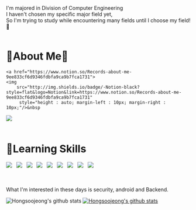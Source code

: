 
<div align="left">
I'm majored in Division of Computer Engineering<br>
I haven't chosen my specific major field yet,<br>
So I'm trying to study while encountering many fields until I choose my field!🚀<br>
</div>
    


<br>
<div align="left">
<h1><b>🤍About Me🤍</b></h1>
   

          
    <a href="https://www.notion.so/Records-about-me-9ee833cf6d9346fdbfa9ca9b7fca1731">
    <img 
        src="http://img.shields.io/badge/-Notion-black?style=flat&logo=Notion&link=https://www.notion.so/Records-about-me-9ee833cf6d9346fdbfa9ca9b7fca1731"
         style="height : auto; margin-left : 10px; margin-right : 10px;"/>&nbsp

    
<a href="https://source-coding.tistory.com/">
    <img 
        src="https://img.shields.io/static/v1?label=blog&message=TISTORY&color=9cf&link=https://www.notion.so/Records-about-me-9ee833cf6d9346fdbfa9ca9b7fca1731"/></a> &nbsp
    
<br>
  
<br>
<div align="left">
<h1><b>💪Learning Skills</b></h1>
<img src="https://img.shields.io/badge/HTML5-E34F26?style=flat-square&logo=HTML5&logoColor=white"/></a> &nbsp
<img src="https://img.shields.io/badge/CSS3-1572B6?style=flat-square&logo=CSS3&logoColor=white"/></a> &nbsp
<img src="https://img.shields.io/badge/-Django-0B6138?style=flat&logo=Django&logoColor=white"/></a> &nbsp 
<img src="https://img.shields.io/badge/JavaScript-F7DF1E?style=flat-square&logo=JavaScript&logoColor=white"/></a> &nbsp
<img src="https://img.shields.io/badge/Java-FFBF00?style=flat-square&logo=Java&logoColor=white"/></a> &nbsp
<img src="https://img.shields.io/badge/Android-3DDC84?style=flat-square&logo=Android&logoColor=white"/></a> &nbsp
<img src="https://img.shields.io/badge/C-00599C?style=flat-square&logo=c%2B%2B&logoColor=white"/></a> &nbsp 
<img src="https://img.shields.io/badge/C++-01A9DB?style=flat-square&logo=c%2B%2B&logoColor=white"/></a> &nbsp 
<img src="https://img.shields.io/badge/-Python-000000?style=flat&logo=Python&logoColor=white"/></a> &nbsp 
</div>

<br>
<br>

What I'm interested in these days is security, android and Backend.
<br>


![Hongsoojeong's github stats](https://github-readme-stats.vercel.app/api?username=Hongsoojeong&show_icons=true)
[![Hongsoojeong's github stats](https://github-readme-stats.vercel.app/api/top-langs/?username=Hongsoojeong&show_icons=true&hide_border=true&title_color=004386&icon_color=004386&layout=compact)](https://github.com/Hongsoojeong)
